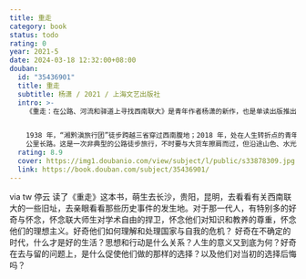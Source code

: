 ```yaml
---
title: 重走
category: book
status: todo
rating: 0
year: 2021-5
date: 2024-03-18 12:32:00+08:00
douban:
  id: "35436901"
  title: 重走
  subtitle: 杨潇 / 2021 / 上海文艺出版社
  intro: >-
    《重走：在公路、河流和驿道上寻找西南联大》是青年作者杨潇的新作，也是单读出版推出的首部长篇非虚构作品，关于一个不无困惑的写作者徒步重走西南联大西迁路的故事。


    1938 年，“湘黔滇旅行团”徒步跨越三省穿过西南腹地；2018 年，处在人生转折点的青年作者杨潇重新踏上这条 1600
    公里长路。这是一次非典型的公路徒步旅行，不时要与大货车擦肩而过，但沿途山色、水光、鸟鸣、人语与历史上走在同一条路上的流亡者所见所闻渐渐重叠、交织，乃至对话、共振，一个层累的、被忽视的“中国”缓缓浮现。
  rating: 8.9
  cover: https://img1.doubanio.com/view/subject/l/public/s33878309.jpg
  link: https://book.douban.com/subject/35436901/
---
```


via tw 停云 读了《重走》这本书，萌生去长沙，贵阳，昆明，去看看有关西南联大的一些旧址，去亲眼看看那些历史事件的发生地。对于那一代人，有特别多的好奇与怀念，怀念联大师生对学术自由的捍卫，怀念他们对知识和教养的尊重，怀念他们的理想主义。好奇他们如何理解和处理国家与自我的危机？ 好奇在不确定的时代，什么才是好的生活？思想和行动是什么关系？人生的意义又到底为何？好奇在去与留的问题上，是什么促使他们做的那样的选择？以及他们对当初的选择后悔吗？ 


